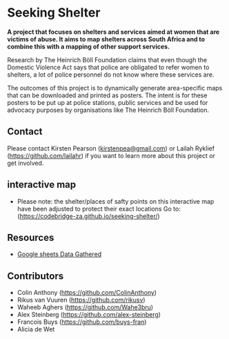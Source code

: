 # Seeking Shelter

**A project that focuses on shelters and services aimed at women that are victims of abuse. It aims to map shelters across South Africa and to combine this with a mapping of other support services.**

Research by The Heinrich Böll Foundation claims that even though the Domestic Violence Act says that police are obligated to refer women to shelters, a lot of police personnel do not know where these services are. 

The outcomes of this project is to dynamically generate area-specific maps that can be downloaded and printed as posters. The intent is for these posters to be put up at police stations, public services and be used for advocacy purposes by organisations like The Heinrich Böll Foundation.

## Contact
Please contact Kirsten Pearson (kirstenpea@gmail.com) or Lailah Ryklief (https://github.com/lailahr) if you want to learn more about this project or get involved.

## interactive map
- Please note: the shelter/places of safty points on this interactive map have been adjusted to protect their exact locations
Go to: (https://codebridge-za.github.io/seeking-shelter/)

## Resources
- [Google sheets Data Gathered](https://docs.google.com/spreadsheets/d/16QnoXu2MDsbSpIE6H52mYsLbXZdmieqgsean8i_3RlA/edit#gid=590324052)

<!-- END_EXCLUDE -->

## Contributors
- Colin Anthony (https://github.com/ColinAnthony)
- Rikus van Vuuren (https://github.com/rikusv)
- Waheeb Aghers (https://github.com/Wahe3bru)
- Alex Steinberg (https://github.com/alex-steinberg)
- Francois Buys (https://github.com/buys-fran)
- Alicia de Wet

